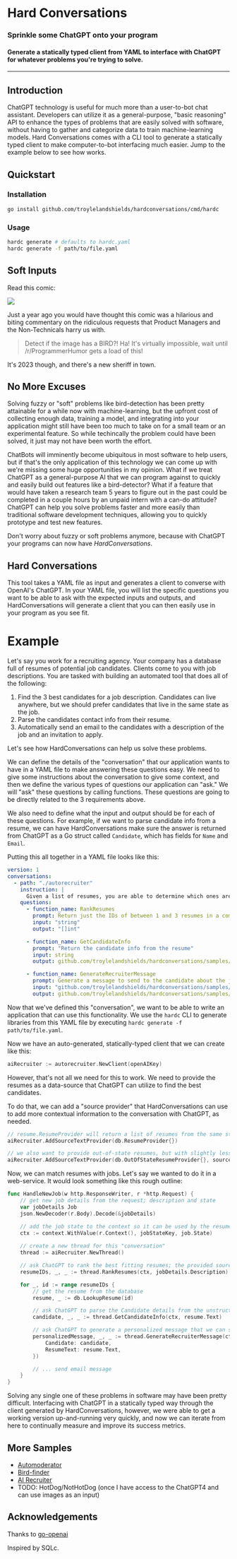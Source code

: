 # Hard Conversations

### Sprinkle some ChatGPT onto your program
#### Generate a statically typed client from YAML to interface with ChatGPT for whatever problems you're trying to solve.
---

## Introduction

ChatGPT technology is useful for much more than a user-to-bot chat assistant. Developers can utilize it as a general-purpose, "basic reasoning" API to enhance the types of problems that are easily solved with software, without having to gather and categorize data to train machine-learning models. Hard Conversations comes with a CLI tool to generate a statically typed client to make computer-to-bot interfacing much easier. Jump to the example below to see how works.

## Quickstart

### Installation

```bash
go install github.com/troylelandshields/hardconversations/cmd/hardc
```

### Usage

```bash
hardc generate # defaults to hardc.yaml
hardc generate -f path/to/file.yaml
```

## Soft Inputs

Read this comic:

![](https://imgs.xkcd.com/comics/tasks.png)

Just a year ago you would have thought this comic was a hilarious and biting commentary on the ridiculous requests that Product Managers and the Non-Technicals harry us with. 

> Detect if the image has a BIRD?! Ha! It's virtually impossible, wait until /r/ProgrammerHumor gets a load of this!

It's 2023 though, and there's a new sheriff in town.

## No More Excuses

Solving fuzzy or "soft" problems like bird-detection has been pretty attainable for a while now with machine-learning, but the upfront cost of collecting enough data, training a model, and integrating into your application might still have been too much to take on for a small team or an experimental feature. So while techincally the problem could have been solved, it just may not have been worth the effort.

ChatBots will imminently become ubiquitous in most software to help users, but if that's the only application of this technology we can come up with we're missing some huge opportunities in my opinion. What if we treat ChatGPT as a general-purpose AI that we can program against to quickly and easily build out features like a bird-detector? What if a feature that would have taken a research team 5 years to figure out in the past could be completed in a couple hours by an unpaid intern with a can-do attitude? ChatGPT can help you solve problems faster and more easily than traditional software development techniques, allowing you to quickly prototype and test new features.

Don't worry about fuzzy or soft problems anymore, because with ChatGPT your programs can now have *HardConversations*.

## Hard Conversations

This tool takes a YAML file as input and generates a client to converse with OpenAI's ChatGPT. In your YAML file, you will list the specific questions you want to be able to ask with the expected inputs and outputs, and HardConversations will generate a client that you can then easily use in your program as you see fit.

# Example

Let's say you work for a recruiting agency. Your company has a database full of resumes of potential job candidates. Clients come to you with job descriptions. You are tasked with building an automated tool that does all of the following:

1. Find the 3 best candidates for a job description. Candidates can live anywhere, but we should prefer candidates that live in the same state as the job.
2. Parse the candidates contact info from their resume.
3. Automatically send an email to the candidates with a description of the job and an invitation to apply.

Let's see how HardConversations can help us solve these problems.

We can define the details of the "conversation" that our application wants to have in a YAML file to make answering these questions easy. We need to give some instructions about the conversation to give some context, and then we define the various types of questions our application can "ask." We will "ask" these questions by calling functions. These questions are going to be directly related to the 3 requirements above.

We also need to define what the input and output should be for each of these questions. For example, if we want to parse candidate info from a resume, we can have HardConversations make sure the answer is returned from ChatGPT as a Go struct called `Candidate`, which has fields for `Name` and `Email`.

Putting this all together in a YAML file looks like this:
 
```yaml
version: 1
conversations:
  - path: "./autorecruiter"
    instruction: |
      Given a list of resumes, you are able to determine which ones are the best fit for the job description.
    questions:
      - function_name: RankResumes
        prompt: Return just the IDs of between 1 and 3 resumes in a comma-separated list, ranked from best to worst fit for the job description. Do not include resumes that are not a good fit.
        input: "string"
        output: "[]int"

      - function_name: GetCandidateInfo
        prompt: "Return the candidate info from the resume"
        input: string
        output: github.com/troylelandshields/hardconversations/samples/recruiter/resumes.Candidate

      - function_name: GenerateRecruiterMessage
        prompt: Generate a message to send to the candidate about the job; mention what you like about their resume and why you think they would be a good fit for the job.
        input: "github.com/troylelandshields/hardconversations/samples/recruiter/resumes.RecruiterMessageRequest"
        output: github.com/troylelandshields/hardconversations/samples/recruiter/resumes.Email
```

Now that we've defined this "conversation", we want to be able to write an application that can use this functionality. We use the `hardc` CLI to generate libraries from this YAML file by executing `hardc generate -f path/to/file.yaml`.

Now we have an auto-generated, statically-typed client that we can create like this:

```go
aiRecruiter := autorecruiter.NewClient(openAIKey)
```
However, that's not all we need for this to work. We need to provide the resumes as a data-source that ChatGPT can utilize to find the best candidates.

To do that, we can add a "source provider" that HardConversations can use to add more contextual information to the conversation with ChatGPT, as needed.

```go
// resume.ResumeProvider will return a list of resumes from the same state as the job.
aiRecruiter.AddSourceTextProvider(db.ResumeProvider{})

// we also want to provide out-of-state resumes, but with slightly less preference, so we'll weight them a little less.
aiRecruiter.AddSourceTextProvider(db.OutOfStateResumeProvider{}, sources.WithWeight(0.95))
```

Now, we can match resumes with jobs. Let's say we wanted to do it in a web-service. It would look something like this rough outline:

```go
func HandleNewJob(w http.ResponseWriter, r *http.Request) {
	// get new job details from the request; description and state
	var jobDetails Job	
	json.NewDecoder(r.Body).Decode(&jobDetails)

	// add the job state to the context so it can be used by the resume provider
	ctx := context.WithValue(r.Context(), jobStateKey, job.State)
	
	// create a new thread for this "conversation"
	thread := aiRecruiter.NewThread()

	// ask ChatGPT to rank the best fitting resumes; the provided sources will be used as contextual info
	resumeIDs, _, _ := thread.RankResumes(ctx, jobDetails.Description)

	for _, id := range resumeIDs {
		// get the resume from the database
		resume, _ := db.LookupResume(id)

		// ask ChatGPT to parse the Candidate details from the unstructured text of the resume
		candidate, _, _ := thread.GetCandidateInfo(ctx, resume.Text)

		// ask ChatGPT to generate a personalized message that we can send to the candidate
		personalizedMessage, _, _ := thread.GenerateRecruiterMessage(ctx, RecruiterMessageRequest{
			Candidate: candidate,
			ResumeText: resume.Text,
		})

		// ... send email message
	}
}
```

Solving any single one of these problems in software may have been pretty difficult. Interfacing with ChatGPT in a statically typed way through the client generated by HardConversations, however, we were able to get a working version up-and-running very quickly, and now we can iterate from here to continually measure and improve its success metrics.

## More Samples

* [Automoderator](https://github.com/troylelandshields/hardconversations/tree/main/samples/moderator)
* [Bird-finder](https://github.com/troylelandshields/hardconversations/tree/main/samples/birdfinder)
* [AI Recruiter](https://github.com/troylelandshields/hardconversations/tree/main/samples/recruiter)
* TODO: HotDog/NotHotDog (once I have access to the ChatGPT4 and can use images as an input)

## Acknowledgements	

Thanks to [go-openai](https://github.com/sashabaranov/go-openai)

Inspired by SQLc.

